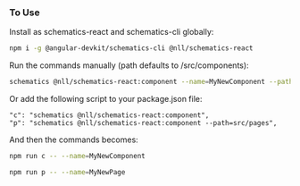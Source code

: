 ### To Use

Install as schematics-react and schematics-cli globally:

```bash
npm i -g @angular-devkit/schematics-cli @nll/schematics-react
```

Run the commands manually (path defaults to /src/components):

```bash
schematics @nll/schematics-react:component --name=MyNewComponent --path=/src/my/custom/components
```

Or add the following script to your package.json file:

```
"c": "schematics @nll/schematics-react:component",
"p": "schematics @nll/schematics-react:component --path=src/pages",
```

And then the commands becomes:

```bash
npm run c -- --name=MyNewComponent

npm run p -- --name=MyNewPage
```
